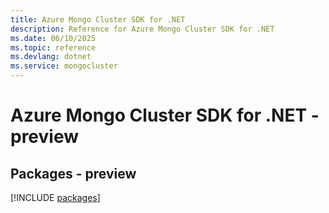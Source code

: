 ```yaml
---
title: Azure Mongo Cluster SDK for .NET
description: Reference for Azure Mongo Cluster SDK for .NET
ms.date: 06/10/2025
ms.topic: reference
ms.devlang: dotnet
ms.service: mongocluster
---
```

# Azure Mongo Cluster SDK for .NET - preview
## Packages - preview
[!INCLUDE [packages](mongo-cluster-index.md)]